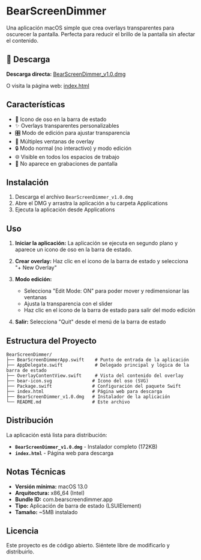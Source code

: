 # BearScreenDimmer

Una aplicación macOS simple que crea overlays transparentes para oscurecer la pantalla. Perfecta para reducir el brillo de la pantalla sin afectar el contenido.

## 🚀 Descarga

**Descarga directa:** [BearScreenDimmer_v1.0.dmg](BearScreenDimmer_v1.0.dmg)

O visita la página web: [index.html](index.html)

## Características

- 🐻 Icono de oso en la barra de estado
- ✨ Overlays transparentes personalizables
- 🎛️ Modo de edición para ajustar transparencia
- 📱 Múltiples ventanas de overlay
- 🔒 Modo normal (no interactivo) y modo edición
- 🌐 Visible en todos los espacios de trabajo
- 🎥 No aparece en grabaciones de pantalla

## Instalación

1. Descarga el archivo `BearScreenDimmer_v1.0.dmg`
2. Abre el DMG y arrastra la aplicación a tu carpeta Applications
3. Ejecuta la aplicación desde Applications

## Uso

1. **Iniciar la aplicación:** La aplicación se ejecuta en segundo plano y aparece un icono de oso en la barra de estado.

2. **Crear overlay:** Haz clic en el icono de la barra de estado y selecciona "+ New Overlay"

3. **Modo edición:** 
   - Selecciona "Edit Mode: ON" para poder mover y redimensionar las ventanas
   - Ajusta la transparencia con el slider
   - Haz clic en el icono de la barra de estado para salir del modo edición

4. **Salir:** Selecciona "Quit" desde el menú de la barra de estado

## Estructura del Proyecto

```
BearScreenDimmer/
├── BearScreenDimmerApp.swift    # Punto de entrada de la aplicación
├── AppDelegate.swift            # Delegado principal y lógica de la barra de estado
├── OverlayContentView.swift     # Vista del contenido del overlay
├── bear-icon.svg               # Icono del oso (SVG)
├── Package.swift               # Configuración del paquete Swift
├── index.html                  # Página web para descarga
├── BearScreenDimmer_v1.0.dmg   # Instalador de la aplicación
└── README.md                   # Este archivo
```

## Distribución

La aplicación está lista para distribución:

- **`BearScreenDimmer_v1.0.dmg`** - Instalador completo (172KB)
- **`index.html`** - Página web para descarga

## Notas Técnicas

- **Versión mínima:** macOS 13.0
- **Arquitectura:** x86_64 (Intel)
- **Bundle ID:** com.bearscreendimmer.app
- **Tipo:** Aplicación de barra de estado (LSUIElement)
- **Tamaño:** ~5MB instalado

## Licencia

Este proyecto es de código abierto. Siéntete libre de modificarlo y distribuirlo.

